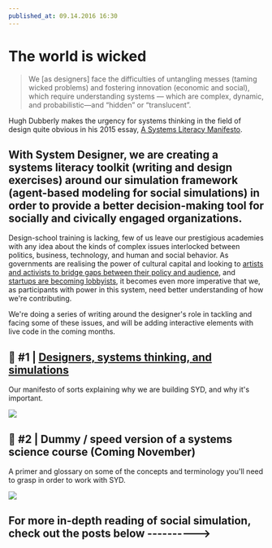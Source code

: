 ```yaml
---
published_at: 09.14.2016 16:30
---
```


# The world is wicked

> We [as designers] face the difficulties of untangling messes (taming wicked problems) and fostering innovation (economic and social), which require understanding systems — which are complex, dynamic, and probabilistic—and “hidden” or “translucent”.

Hugh Dubberly makes the urgency for systems thinking in the field of design quite obvious in his 2015 essay, [A Systems Literacy Manifesto](http://www.dubberly.com/articles/a-systems-literacy-manifesto.html). 

## With System Designer, we are creating a systems literacy toolkit (writing and design exercises) around our simulation framework (agent-based modeling for social simulations) in order to provide a better decision-making tool for socially and civically engaged organizations.

Design-school training is lacking, few of us leave our prestigious academies with any idea about the kinds of complex issues interlocked between politics, business, technology, and human and social behavior. As governments are realising the power of cultural capital and looking to [artists and activists to bridge gaps between their policy and audience](http://www.artnews.com/2015/07/13/tania-bruguera-to-be-first-artist-in-residence-for-new-york-city-mayors-office-of-immigrant-affairs/), and [startups are becoming lobbyists](http://www.nytimes.com/2015/11/23/technology/start-up-leaders-embrace-lobbying-as-part-of-the-job.html), it becomes even more imperative that we, as participants with power in this system, need better understanding of how we're contributing.

We're doing a series of writing around the designer's role in tackling and facing some of these issues, and will be adding interactive elements with live code in the coming months.

## &#x1f4d6; #1 | [Designers, systems thinking, and simulations](https://medium.com/@binaricorn/designers-systems-thinking-and-simulations-6ac863839634#.vbb7yc1r6)
Our manifesto of sorts explaining why we are building SYD, and why it's important.

![](https://cdn-images-1.medium.com/max/800/1*Jufpw84ydcc4VtfGP6UbSw.jpeg)

## &#x1f4d6; #2 | Dummy / speed version of a systems science course (Coming November)
A primer and glossary on some of the concepts and terminology you'll need to grasp in order to work with SYD.

![](http://www.pangaro.com/syllabi/Intro-Systems-Figure-v2.gif)

## For more in-depth reading of social simulation, check out the posts below ---------->
